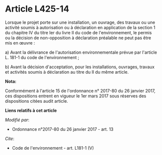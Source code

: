 # Article L425-14

Lorsque le projet porte sur une installation, un ouvrage, des travaux ou une activité soumis à autorisation ou à déclaration
en application de la section 1 du chapitre IV du titre Ier du livre II du code de l'environnement, le permis ou la décision
de non-opposition à déclaration préalable ne peut pas être mis en œuvre : 

a) Avant la délivrance de l'autorisation environnementale prévue par l'article L. 181-1 du code de l'environnement ; 

b) Avant la décision d'acceptation, pour les installations, ouvrages, travaux et activités soumis à déclaration au titre du
II du même article.

**Nota:**

Conformément à l'article 15 de l'ordonnance n° 2017-80 du 26 janvier 2017, ces dispositions entrent en vigueur le 1er mars
2017 sous réserves des dispositions citées audit article.

**Liens relatifs à cet article**

_Modifié par_:

  - Ordonnance n°2017-80 du 26 janvier 2017 - art. 13

_Cite_:

  - Code de l'environnement - art. L181-1 (V)
